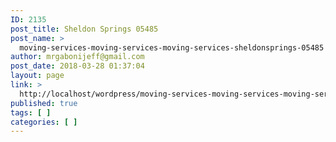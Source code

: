 ```yaml
---
ID: 2135
post_title: Sheldon Springs 05485
post_name: >
  moving-services-moving-services-moving-services-sheldonsprings-05485
author: mrgabonijeff@gmail.com
post_date: 2018-03-28 01:37:04
layout: page
link: >
  http://localhost/wordpress/moving-services-moving-services-moving-services-sheldonsprings-05485/
published: true
tags: [ ]
categories: [ ]
---
```

